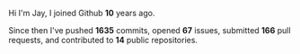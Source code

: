 Hi I'm Jay, I joined Github **10** years ago.

Since then I've pushed **1635** commits, opened **67** issues, submitted **166** pull requests, and contributed to **14** public repositories.
